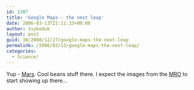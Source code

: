 ```yaml
---
id: 1307
title: 'Google Maps - the next leap'
date: 2006-03-13T22:11:33+00:00
author: tsykoduk
layout: post
guid: 30/2008/12/27/google-maps-the-next-leap
permalink: /2006/03/13/google-maps-the-next-leap/
categories:
  - Science!
---
```

Yup - <a href="http://www.google.com/mars/">Mars</a>. Cool beans stuff there. I expect the images from the <a href="http://www.nasa.gov/mission_pages/MRO/main/index.html"><span class="caps">MRO</span></a> to start showing up there...
